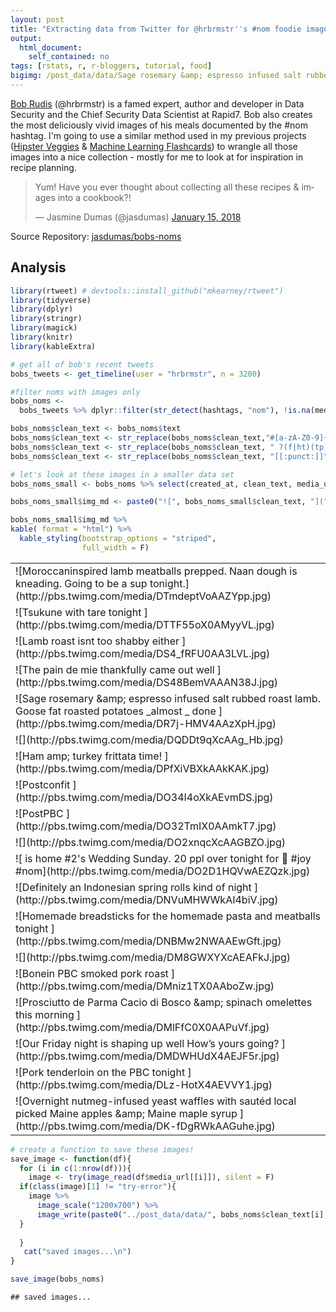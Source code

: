 ```yaml
---
layout: post
title: "Extracting data from Twitter for @hrbrmstr''s #nom foodie images"
output: 
  html_document: 
    self_contained: no
tags: [rstats, r, r-bloggers, tutorial, food]
bigimg: /post_data/data/Sage rosemary &amp; espresso infused salt rubbed roast lamb. Goose fat roasted potatoes _almost _ done .jpg
---
```






[Bob Rudis](https://rud.is/) (@hrbrmstr) is a famed expert, author and developer in Data Security and the Chief Security Data Scientist at Rapid7. Bob also creates the most deliciously vivid images of his meals documented by the #nom hashtag. I'm going to use a similar method used in my previous projects ([Hipster Veggies](https://github.com/jasdumas/hipster-veggies) & [Machine Learning Flashcards](https://jasdumas.github.io/2017-05-02-twitter-ml-flashcards/)) to wrangle all those images into a nice collection - mostly for me to look at for inspiration in recipe planning.

<blockquote class="twitter-tweet" data-lang="en"><p lang="en" dir="ltr">Yum! Have you ever thought about collecting all these recipes &amp; images into a cookbook?!</p>&mdash; Jasmine Dumas (@jasdumas) <a href="https://twitter.com/jasdumas/status/952971103990898689?ref_src=twsrc%5Etfw">January 15, 2018</a></blockquote>
<script async src="https://platform.twitter.com/widgets.js" charset="utf-8"></script>

Source Repository: [jasdumas/bobs-noms](https://github.com/jasdumas/bobs-noms)

## Analysis


```r
library(rtweet) # devtools::install_github("mkearney/rtweet")
library(tidyverse)
library(dplyr)
library(stringr)
library(magick)
library(knitr)
library(kableExtra)
```



```r
# get all of bob's recent tweets
bobs_tweets <- get_timeline(user = "hrbrmstr", n = 3200)

#filter noms with images only
bobs_noms <- 
  bobs_tweets %>% dplyr::filter(str_detect(hashtags, "nom"), !is.na(media_url))
```



```r
bobs_noms$clean_text <- bobs_noms$text
bobs_noms$clean_text <- str_replace(bobs_noms$clean_text,"#[a-zA-Z0-9]{1,}", "") # remove the hashtag
bobs_noms$clean_text <- str_replace(bobs_noms$clean_text, " ?(f|ht)(tp)(s?)(://)(.*)[.|/](.*)", "") # remove the url link
bobs_noms$clean_text <- str_replace(bobs_noms$clean_text, "[[:punct:]]", "") # remove punctuation
```



```r
# let's look at these images in a smaller data set
bobs_noms_small <- bobs_noms %>% select(created_at, clean_text, media_url)

bobs_noms_small$img_md <- paste0("![", bobs_noms_small$clean_text, "](", bobs_noms_small$media_url, ")")
```


```r
bobs_noms_small$img_md %>% 
kable( format = "html") %>%
  kable_styling(bootstrap_options = "striped", 
                full_width = F) 
```

<table class="table table-striped" style="width: auto !important; margin-left: auto; margin-right: auto;"><tbody>
<tr>
<td style="text-align:left;"> ![Moroccaninspired lamb meatballs prepped. Naan dough is kneading. Going to be a  sup tonight.](http://pbs.twimg.com/media/DTmdeptVoAAZYpp.jpg) </td>
  </tr>
<tr>
<td style="text-align:left;"> ![Tsukune with tare tonight ](http://pbs.twimg.com/media/DTTF55oX0AMyyVL.jpg) </td>
  </tr>
<tr>
<td style="text-align:left;"> ![Lamb roast isnt too shabby either ](http://pbs.twimg.com/media/DS4_fRFU0AA3LVL.jpg) </td>
  </tr>
<tr>
<td style="text-align:left;"> ![The pain de mie thankfully came out well ](http://pbs.twimg.com/media/DS48BemVAAAN38J.jpg) </td>
  </tr>
<tr>
<td style="text-align:left;"> ![Sage rosemary &amp;amp; espresso infused salt rubbed roast lamb. Goose fat roasted potatoes _almost _ done ](http://pbs.twimg.com/media/DR7j-HMV4AAzXpH.jpg) </td>
  </tr>
<tr>
<td style="text-align:left;"> ![](http://pbs.twimg.com/media/DQDDt9qXcAAg_Hb.jpg) </td>
  </tr>
<tr>
<td style="text-align:left;"> ![Ham amp; turkey frittata time! ](http://pbs.twimg.com/media/DPfXiVBXkAAkKAK.jpg) </td>
  </tr>
<tr>
<td style="text-align:left;"> ![Postconfit ](http://pbs.twimg.com/media/DO34I4oXkAEvmDS.jpg) </td>
  </tr>
<tr>
<td style="text-align:left;"> ![PostPBC ](http://pbs.twimg.com/media/DO32TmIX0AAmkT7.jpg) </td>
  </tr>
<tr>
<td style="text-align:left;"> ![](http://pbs.twimg.com/media/DO2xnqcXcAAGBZO.jpg) </td>
  </tr>
<tr>
<td style="text-align:left;"> ![ is home
#2's Wedding Sunday.
20 ppl over tonight for 🦃
#joy
#nom](http://pbs.twimg.com/media/DO2D1HQVwAEZQzk.jpg) </td>
  </tr>
<tr>
<td style="text-align:left;"> ![Definitely an Indonesian spring rolls kind of night ](http://pbs.twimg.com/media/DNVuMHWWkAI4biV.jpg) </td>
  </tr>
<tr>
<td style="text-align:left;"> ![Homemade breadsticks for the homemade pasta and meatballs tonight ](http://pbs.twimg.com/media/DNBMw2NWAAEwGft.jpg) </td>
  </tr>
<tr>
<td style="text-align:left;"> ![](http://pbs.twimg.com/media/DM8GWXYXcAEAFkJ.jpg) </td>
  </tr>
<tr>
<td style="text-align:left;"> ![Bonein PBC smoked pork roast ](http://pbs.twimg.com/media/DMniz1TX0AAboZw.jpg) </td>
  </tr>
<tr>
<td style="text-align:left;"> ![Prosciutto de Parma Cacio di Bosco &amp;amp; spinach omelettes this morning ](http://pbs.twimg.com/media/DMlFfC0X0AAPuVf.jpg) </td>
  </tr>
<tr>
<td style="text-align:left;"> ![Our Friday night is shaping up well How’s yours going? ](http://pbs.twimg.com/media/DMDWHUdX4AEJF5r.jpg) </td>
  </tr>
<tr>
<td style="text-align:left;"> ![Pork tenderloin on the PBC tonight ](http://pbs.twimg.com/media/DLz-HotX4AEVVY1.jpg) </td>
  </tr>
<tr>
<td style="text-align:left;"> ![Overnight nutmeg-infused yeast waffles with sautéd local picked Maine apples &amp;amp; Maine maple syrup ](http://pbs.twimg.com/media/DK-fDgRWkAAGuhe.jpg) </td>
  </tr>
</tbody></table>


```r
# create a function to save these images!
save_image <- function(df){
  for (i in c(1:nrow(df))){
    image <- try(image_read(df$media_url[[i]]), silent = F)
  if(class(image)[1] != "try-error"){
    image %>%
      image_scale("1200x700") %>%
      image_write(paste0("../post_data/data/", bobs_noms$clean_text[i],".jpg"))
  }
 
  }
   cat("saved images...\n")
}

save_image(bobs_noms)
```

```
## saved images...
```
